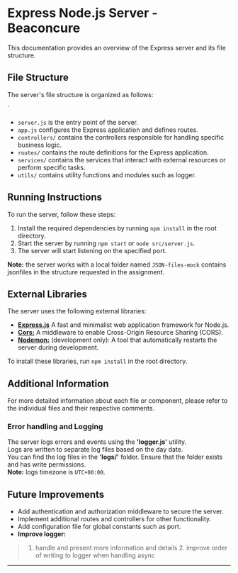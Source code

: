 # Express Node.js Server - Beaconcure

This documentation provides an overview of the Express server and its file structure.

## File Structure

The server's file structure is organized as follows:

`
-  `server.js` is the entry point of the server.
- `app.js` configures the Express application and defines routes.
- `controllers/` contains the controllers responsible for handling specific business logic.
- `routes/` contains the route definitions for the Express application.
- `services/` contains the services that interact with external resources or perform specific tasks.
- `utils/` contains utility functions and modules such as logger.


## Running Instructions

To run the server, follow these steps:

1. Install the required dependencies by running `npm install` in the root directory.
2. Start the server by running `npm start` or `node src/server.js`.
3. The server will start listening on the specified port.

**Note:** the server works with a local folder named `JSON-files-mock` contains jsonfiles in the structure requested in the assignment.


## External Libraries

The server uses the following external libraries:

- <ins>**Express.js**</ins> A fast and minimalist web application framework for Node.js.
- <ins>**Cors:**</ins> A middleware to enable Cross-Origin Resource Sharing (CORS).
- <ins>**Nodemon:**</ins> (development only): A tool that automatically restarts the server during development.

To install these libraries, run `npm install` in the root directory.


## Additional Information

For more detailed information about each file or component, please refer to the individual files and their respective comments.


### Error handling and Logging

The server logs errors and events using the **'logger.js'** utility.\
Logs are written to separate log files based on the day date.\
You can find the log files in the **'logs/'** folder. Ensure that the folder exists and has write permissions.\
**Note:** logs timezone is `UTC+00:00`.


## Future Improvements

* Add authentication and authorization middleware to secure the server.
* Implement additional routes and controllers for other functionality.
* Add configuration file for global constants such as port.
* **Improve logger:**
>   1. handle and present more information and details
    2.  improve order of writing to logger when handling async

---
